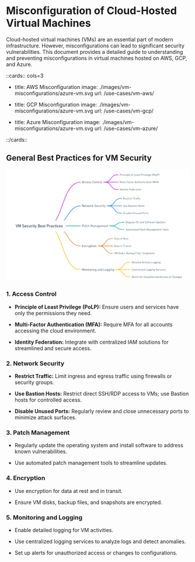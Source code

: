# Misconfiguration of Cloud-Hosted Virtual Machines

Cloud-hosted virtual machines (VMs) are an essential part of modern infrastructure. However, misconfigurations can lead to significant security vulnerabilities. This document provides a detailed guide to understanding and preventing misconfigurations in virtual machines hosted on AWS, GCP, and Azure.

::cards:: cols=3

- title: AWS Misconfiguration
  image: ./images/vm-misconfigurations/azure-vm.svg
  url: /use-cases/vm-aws/

- title: GCP Misconfiguration
  image: ./images/vm-misconfigurations/azure-vm.svg
  url: /use-cases/vm-gcp/

- title: Azure Misconfiguration
  image: ./images/vm-misconfigurations/azure-vm.svg
  url: /use-cases/vm-azure/


::/cards::


## General Best Practices for VM Security

![image (10)-20241230-093328.png](./images/vm-misconfigurations/1.png)

### 1. **Access Control**

- **Principle of Least Privilege (PoLP):** Ensure users and services have only the permissions they need.

- **Multi-Factor Authentication (MFA):** Require MFA for all accounts accessing the cloud environment.

- **Identity Federation:** Integrate with centralized IAM solutions for streamlined and secure access.

### 2. **Network Security**

- **Restrict Traffic:** Limit ingress and egress traffic using firewalls or security groups.

- **Use Bastion Hosts:** Restrict direct SSH/RDP access to VMs; use Bastion hosts for controlled access.

- **Disable Unused Ports:** Regularly review and close unnecessary ports to minimize attack surfaces.

### 3. **Patch Management**

- Regularly update the operating system and install software to address known vulnerabilities.

- Use automated patch management tools to streamline updates.

### 4. **Encryption**

- Use encryption for data at rest and in transit.

- Ensure VM disks, backup files, and snapshots are encrypted.

### 5. **Monitoring and Logging**

- Enable detailed logging for VM activities.

- Use centralized logging services to analyze logs and detect anomalies.

- Set up alerts for unauthorized access or changes to configurations.
